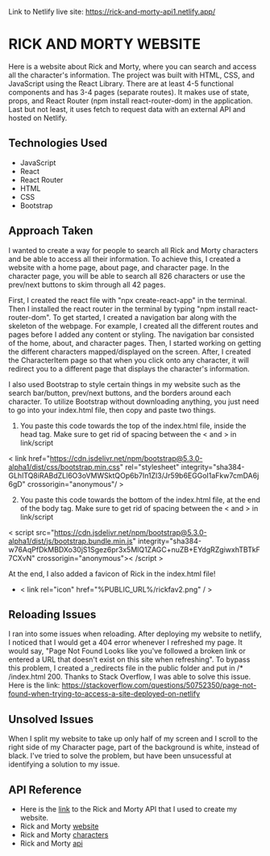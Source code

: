 Link to Netlify live site: https://rick-and-morty-api1.netlify.app/

# RICK AND MORTY WEBSITE

Here is a website about Rick and Morty, where you can search and access all the character's information. The project was built with HTML, CSS, and JavaScript using the React Library. There are at least 4-5 functional components and has 3-4 pages (separate routes). It makes use of state, props, and React Router (npm install react-router-dom) in the application. Last but not least, it uses fetch to request data with an external API and hosted on Netlify.

## Technologies Used

- JavaScript
- React
- React Router
- HTML
- CSS
- Bootstrap

## Approach Taken

I wanted to create a way for people to search all Rick and Morty characters and be able to access all their information. To achieve this, I created a website with a home page, about page, and character page. In the character page, you will be able to search all 826 characters or use the prev/next buttons to skim through all 42 pages.

First, I created the react file with "npx create-react-app" in the terminal. Then I installed the react router in the terminal by typing "npm install react-router-dom". To get started, I created a navigation bar along with the skeleton of the webpage. For example, I created all the different routes and pages before I added any content or styling. The navigation bar consisted of the home, about, and character pages. Then, I started working on getting the different characters mapped/displayed on the screen. After, I created the CharacterItem page so that when you click onto any character, it will redirect you to a different page that displays the character's information.

I also used Bootstrap to style certain things in my website such as the search bar/button, prev/next buttons, and the borders around each character. To utilize Bootstrap without downloading anything, you just need to go into your index.html file, then copy and paste two things.

1. You paste this code towards the top of the index.html file, inside the head tag. Make sure to get rid of spacing between the < and > in link/script

< link href="https://cdn.jsdelivr.net/npm/bootstrap@5.3.0-alpha1/dist/css/bootstrap.min.css" rel="stylesheet" integrity="sha384-GLhlTQ8iRABdZLl6O3oVMWSktQOp6b7In1Zl3/Jr59b6EGGoI1aFkw7cmDA6j6gD" crossorigin="anonymous"/ >

2. You paste this code towards the bottom of the index.html file, at the end of the body tag. Make sure to get rid of spacing between the < and > in link/script

< script src="https://cdn.jsdelivr.net/npm/bootstrap@5.3.0-alpha1/dist/js/bootstrap.bundle.min.js" integrity="sha384-w76AqPfDkMBDXo30jS1Sgez6pr3x5MlQ1ZAGC+nuZB+EYdgRZgiwxhTBTkF7CXvN" crossorigin="anonymous">< /script >

At the end, I also added a favicon of Rick in the index.html file!
- < link rel="icon" href="%PUBLIC_URL%/rickfav2.png" / >

## Reloading Issues

I ran into some issues when reloading. After deploying my website to netlify, I noticed that I would get a 404 error whenever I refreshed my page. It would say, "Page Not Found Looks like you've followed a broken link or entered a URL that doesn't exist on this site when refreshing". To bypass this problem, I created a \_redirects file in the public folder and put in /\* /index.html 200. Thanks to Stack Overflow, I was able to solve this issue.
Here is the link: https://stackoverflow.com/questions/50752350/page-not-found-when-trying-to-access-a-site-deployed-on-netlify

## Unsolved Issues

When I split my website to take up only half of my screen and I scroll to the right side of my Character page, part of the background is white, instead of black. I've tried to solve the problem, but have been unsucessful at identifying a solution to my issue.

## API Reference

- Here is the [link](https://rickandmortyapi.com/documentation/#rest) to the Rick and Morty API that I used to create my website.
- Rick and Morty [website](https://rickandmortyapi.com/documentation/#javascript-client)
- Rick and Morty [characters](https://rickandmortyapi.com/api/character)
- Rick and Morty [api](https://rickandmortyapi.com/api)
